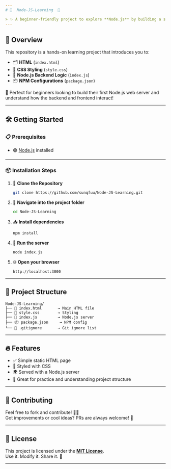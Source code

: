```yaml
---
# 🌟  Node-JS-Learning  🚀 

> ✨ A beginner-friendly project to explore **Node.js** by building a simple web app!
---
```


## 🧠 Overview

This repository is a hands-on learning project that introduces you to:

- 🗂️ **HTML** (`index.html`)
- 🎨 **CSS Styling** (`style.css`)
- 🧩 **Node.js Backend Logic** (`index.js`)
- 📦 **NPM Configurations** (`package.json`)

🔧 Perfect for beginners looking to build their first Node.js web server and understand how the backend and frontend interact!

---

## 🛠️ Getting Started

### 📋 Prerequisites

- 🟢 [Node.js](https://nodejs.org/) installed

---

### 📦 Installation Steps

1. 🧾 **Clone the Repository**

   ```bash
   git clone https://github.com/sunqfuu/Node-JS-Learning.git
   ```

2. 📂 **Navigate into the project folder**

   ```bash
   cd Node-JS-Learning
   ```

3. 📥 **Install dependencies**

   ```bash
   npm install
   ```

4. 🏁 **Run the server**

   ```bash
   node index.js
   ```

5. 🌐 **Open your browser**
   ```
   http://localhost:3000
   ```

---

## 📁 Project Structure

```
Node-JS-Learning/
├── 📄 index.html       → Main HTML file
├── 🎨 style.css        → Styling
├── 🧠 index.js         → Node.js server
├── 📦 package.json     → NPM config
└── 🙈 .gitignore       → Git ignore list
```

---

## 🔥 Features

- ✅ Simple static HTML page
- 🎨 Styled with CSS
- 🌍 Served with a Node.js server
- 🧠 Great for practice and understanding project structure

---

## 🤝 Contributing

Feel free to fork and contribute! 🔧💡  
Got improvements or cool ideas? PRs are always welcome! 🚀

---

## 📜 License

This project is licensed under the **[MIT License](LICENSE)**.  
Use it. Modify it. Share it. 💚

---
